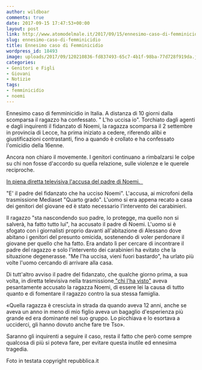 ```yaml
---
author: wildboar
comments: true
date: 2017-09-15 17:47:53+00:00
layout: post
link: http://www.atomodelmale.it/2017/09/15/ennesimo-caso-di-femminicidio/
slug: ennesimo-caso-di-femminicidio
title: Ennesimo caso di Femminicidio
wordpress_id: 18493
image: uploads/2017/09/120210836-fd837493-65c7-4b1f-98ba-77d728f919da.jpg
categories:
- Genitori e Figli
- Giovani
- Notizie
tags:
- femminicidio
- noemi
---
```


Ennesimo caso di femminicidio in Italia.
A distanza di 10 giorni dalla scomparsa il ragazzo ha confessato. " L'ho uccisa io".
Torchiato dagli agenti e dagli inquirenti il fidanzato di Noemi, la ragazza scomparsa il 2 settembre in provincia di Lecce, ha prima iniziato a cedere, riferendo alibi e giustificazioni contrastanti, fino a quando è crollato e ha confessato l'omicidio della 16enne.

Ancora non chiaro il movemente. I genitori continuano a rimbalzarsi le colpe su chi non fosse d'accordo su quella relazione, sulle violenze e le querele reciproche.

[In piena diretta televisiva l'accusa del padre di Noemi.  ](http://www.tgcom24.mediaset.it/cronaca/puglia/omicidio-noemi-il-papa-a-ucciderla-e-stato-il-padre-del-fidanzato-_3094670-201702a.shtml)

"E' il padre del fidanzato che ha ucciso Noemi". L'accusa, ai microfoni della trasmissione Mediaset "Quarto grado". L'uomo si era appena recato a casa dei genitori del giovane ed è stato necessario l'intervento dei carabinieri.

Il ragazzo "sta nascondendo suo padre, lo protegge, ma quello non si salverà, ha fatto tutto lui", ha accusato il padre di Noemi. L'uomo si è sfogato con i giornalisti proprio davanti all'abitazione di Alessano dove abitano i genitori del presunto omicida, sostenendo di voler perdonare il giovane per quello che ha fatto. Era andato lì per cercare di incontrare il padre del ragazzo e solo l'intervento dei carabinieri ha evitato che la situazione degenerasse. "Me l'ha uccisa, vieni fuori bastardo", ha urlato più volte l'uomo cercando di arrivare alla casa.

Di tutt'altro avviso il padre del fidanzato, che qualche giorno prima, a sua volta, in diretta televisiva nella trasmissione[ "chi l'ha visto"](http://www.ilmessaggero.it/primopiano/cronaca/noemi_chi_l_ha_visto_padre_fidanzato_insulti_14_settembre_2017-3239410.html) aveva pesantamente accusato la ragazza Noemi, di essere lei la causa di tutto quanto e di fomentare il ragazzo contro la sua stessa famiglia.

«Quella ragazza è cresciuta in strada da quando aveva 12 anni, anche se aveva un anno in meno di mio figlio aveva un bagaglio d'esperienza più grande ed era dominante nel suo gruppo. Lo picchiava e lo esortava a ucciderci, gli hanno dovuto anche fare tre Tso».

Saranno gli inquirenti a seguire il caso, resta il fatto che però come sempre qualcosa di più si poteva fare, per evitare questa inutile ed ennesima tragedia.

Foto in testata copyright repubblica.it
